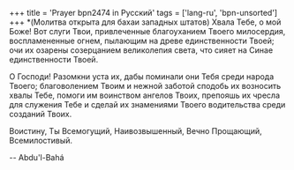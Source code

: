 +++
title = 'Prayer bpn2474 in Русский'
tags = ['lang-ru', 'bpn-unsorted']
+++
*(Молитва открыта для бахаи западных штатов)
Хвала Тебе, о мой Боже! Вот слуги Твои, привлеченные благоуханием Твоего милосердия, воспламененные огнем, пылающим на древе единственности Твоей; очи их озарены созерцанием великолепия света, что сияет на Синае единственности Твоей.

О Господи! Разомкни уста их, дабы поминали они Тебя среди народа Твоего; благоволением Твоим и нежной заботой сподобь их возносить хвалы Тебе, помоги им воинством ангелов Твоих, препояшь их чресла для служения Тебе и сделай их знамениями Твоего водительства среди созданий Твоих.

Воистину, Ты Всемогущий, Наивозвышенный, Вечно Прощающий, Всемилостивый.

-- Abdu'l-Bahá
